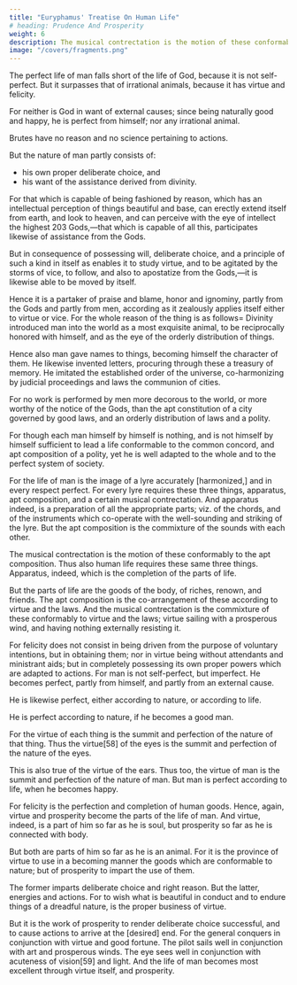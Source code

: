```yaml
---
title: "Euryphamus' Treatise On Human Life"
# heading: Prudence And Prosperity
weight: 6
description: The musical contrectation is the motion of these conformably to the apt composition. Thus also human life requires these same three things
image: "/covers/fragments.png"
---
```




The perfect life of man falls short of the life of God, because it is not self-perfect. But it  surpasses that of irrational animals, because it has virtue and felicity. 

For neither is God in want of external causes; since being naturally good and happy, he is perfect from himself; nor any irrational animal. 

Brutes have no reason and no science pertaining to actions. 

But the nature of man partly consists of:
- his own proper deliberate choice, and
- his want of the assistance derived from divinity. 

For that which is capable of being fashioned by reason, which has an intellectual perception of things beautiful and base, can erectly extend itself from earth, and look to heaven, and can perceive with the eye of intellect the highest 203 Gods,—that which is capable of all this, participates likewise of assistance from the Gods. 

But in consequence of possessing will, deliberate choice, and a principle of such a kind in itself as enables it to study virtue, and to be agitated by the storms of vice, to follow, and also to apostatize from the Gods,—it is likewise able to be moved by itself. 

Hence it is a partaker of praise and blame, honor and ignominy, partly from the Gods and partly from men, according as it zealously applies itself either to virtue or vice. For the whole reason of the thing is as follows= Divinity introduced man into the world as a most exquisite animal, to be reciprocally honored with himself, and as the eye of the orderly distribution of things. 

Hence also man gave names to things, becoming himself the character of them. He likewise invented letters, procuring through these a treasury of memory. He imitated the established order of the universe, co-harmonizing by judicial proceedings and laws the communion of cities. 

For no work is performed by men more decorous to the world, or more worthy of the notice of the Gods, than the apt constitution of a city governed by good laws, and an orderly distribution of laws and a polity. 

For though each man himself by himself is nothing, and is not himself by himself sufficient to lead a life conformable to the common concord, and apt composition of a polity, yet he is well adapted to the whole and to the perfect system of society. 

For the life of man is the image of a lyre accurately [harmonized,] and in every respect perfect. For every lyre requires these three things, apparatus, apt composition, and a certain musical contrectation. And apparatus indeed, is a preparation of all the appropriate parts; viz. of the chords, and of the instruments which co-operate with the well-sounding and striking of the lyre. But the apt composition is the commixture of the sounds with each other.

The musical contrectation is the motion of these conformably to the apt composition. Thus also human life requires these same three things. Apparatus, indeed, which is the completion of the parts of life. 

But the parts of life are the goods of the body, of riches, renown, and friends. The apt composition is the co-arrangement of these according to virtue and the laws. And the musical contrectation is the commixture of these conformably to virtue and the laws; virtue sailing with a prosperous wind, and having nothing externally resisting it. 

For felicity does not consist in being driven from the purpose of voluntary intentions, but in obtaining them; nor in virtue being without attendants and ministrant aids; but in completely possessing its own proper powers which are adapted to actions. For man is not self-perfect, but imperfect. He becomes perfect, partly from himself, and partly from an external cause. 

He is likewise perfect, either according to nature, or according to life. 

He is perfect according to nature, if he becomes a good man. 

For the virtue of each thing is the summit and perfection of the nature of that thing. Thus the virtue[58] of the eyes is the summit and perfection of the nature of the eyes. 

This is also true of the virtue of the ears. Thus too, the virtue of man is the summit and perfection of the nature of man. But man is perfect according to life, when he becomes happy. 

For felicity is the perfection and completion of human goods. Hence, again, virtue and prosperity become the parts of the life of man. And virtue, indeed, is a part of him so far as he is soul, but prosperity so far as he is connected with body. 

But both are parts of him so far as he is an animal. For it is the province of virtue to use in a becoming manner the goods which are conformable to nature; but of prosperity to impart the use of them. 

The former imparts deliberate choice and right reason. But the latter, energies and actions. For to wish what is beautiful in conduct and to endure things of a dreadful nature, is the proper business of virtue. 

But it is the work of prosperity to render deliberate choice successful, and to cause actions to arrive at the [desired] end. For the general conquers in conjunction with virtue and good fortune. The pilot sails well in conjunction with art and prosperous winds. The eye sees well in conjunction with acuteness of vision[59] and light. And the life of man becomes most excellent through virtue itself, and prosperity.

